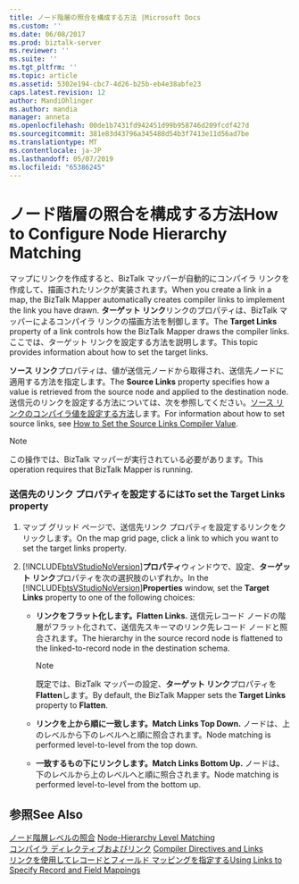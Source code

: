 ```yaml
---
title: ノード階層の照合を構成する方法 |Microsoft Docs
ms.custom: ''
ms.date: 06/08/2017
ms.prod: biztalk-server
ms.reviewer: ''
ms.suite: ''
ms.tgt_pltfrm: ''
ms.topic: article
ms.assetid: 5302e194-cbc7-4d26-b25b-eb4e38abfe23
caps.latest.revision: 12
author: MandiOhlinger
ms.author: mandia
manager: anneta
ms.openlocfilehash: 00de1b7431fd942451d99b958746d209fcdf427d
ms.sourcegitcommit: 381e83d43796a345488d54b3f7413e11d56ad7be
ms.translationtype: MT
ms.contentlocale: ja-JP
ms.lasthandoff: 05/07/2019
ms.locfileid: "65386245"
---
```

# <a name="how-to-configure-node-hierarchy-matching"></a><span data-ttu-id="8ac3d-102">ノード階層の照合を構成する方法</span><span class="sxs-lookup"><span data-stu-id="8ac3d-102">How to Configure Node Hierarchy Matching</span></span>
<span data-ttu-id="8ac3d-103">マップにリンクを作成すると、BizTalk マッパーが自動的にコンパイラ リンクを作成して、描画されたリンクが実装されます。</span><span class="sxs-lookup"><span data-stu-id="8ac3d-103">When you create a link in a map, the BizTalk Mapper automatically creates compiler links to implement the link you have drawn.</span></span> <span data-ttu-id="8ac3d-104">**ターゲット リンク**リンクのプロパティは、BizTalk マッパーによるコンパイラ リンクの描画方法を制御します。</span><span class="sxs-lookup"><span data-stu-id="8ac3d-104">The **Target Links** property of a link controls how the BizTalk Mapper draws the compiler links.</span></span> <span data-ttu-id="8ac3d-105">ここでは、ターゲット リンクを設定する方法を説明します。</span><span class="sxs-lookup"><span data-stu-id="8ac3d-105">This topic provides information about how to set the target links.</span></span>  
  
 <span data-ttu-id="8ac3d-106">**ソース リンク**プロパティは、値が送信元ノードから取得され、送信先ノードに適用する方法を指定します。</span><span class="sxs-lookup"><span data-stu-id="8ac3d-106">The **Source Links** property specifies how a value is retrieved from the source node and applied to the destination node.</span></span> <span data-ttu-id="8ac3d-107">送信元のリンクを設定する方法については、次を参照してください。[ソース リンクのコンパイラ値を設定する方法](../core/how-to-set-the-source-links-compiler-value.md)します。</span><span class="sxs-lookup"><span data-stu-id="8ac3d-107">For information about how to set source links, see [How to Set the Source Links Compiler Value](../core/how-to-set-the-source-links-compiler-value.md).</span></span>  
  
> [!NOTE]
>  <span data-ttu-id="8ac3d-108">この操作では、BizTalk マッパーが実行されている必要があります。</span><span class="sxs-lookup"><span data-stu-id="8ac3d-108">This operation requires that BizTalk Mapper is running.</span></span>  
  
### <a name="to-set-the-target-links-property"></a><span data-ttu-id="8ac3d-109">送信先のリンク プロパティを設定するには</span><span class="sxs-lookup"><span data-stu-id="8ac3d-109">To set the Target Links property</span></span>  
  
1. <span data-ttu-id="8ac3d-110">マップ グリッド ページで、送信先リンク プロパティを設定するリンクをクリックします。</span><span class="sxs-lookup"><span data-stu-id="8ac3d-110">On the map grid page, click a link to which you want to set the target links property.</span></span>  
  
2. <span data-ttu-id="8ac3d-111">[!INCLUDE[btsVStudioNoVersion](../includes/btsvstudionoversion-md.md)]**プロパティ**ウィンドウで、設定、**ターゲット リンク**プロパティを次の選択肢のいずれか。</span><span class="sxs-lookup"><span data-stu-id="8ac3d-111">In the [!INCLUDE[btsVStudioNoVersion](../includes/btsvstudionoversion-md.md)]**Properties** window, set the **Target Links** property to one of the following choices:</span></span>  
  
   -   <span data-ttu-id="8ac3d-112">**リンクをフラット化します。**</span><span class="sxs-lookup"><span data-stu-id="8ac3d-112">**Flatten Links.**</span></span> <span data-ttu-id="8ac3d-113">送信元レコード ノードの階層がフラット化されて、送信先スキーマのリンク先レコード ノードと照合されます。</span><span class="sxs-lookup"><span data-stu-id="8ac3d-113">The hierarchy in the source record node is flattened to the linked-to-record node in the destination schema.</span></span>  
  
       > [!NOTE]
       >  <span data-ttu-id="8ac3d-114">既定では、BizTalk マッパーの設定、**ターゲット リンク**プロパティを**Flatten**します。</span><span class="sxs-lookup"><span data-stu-id="8ac3d-114">By default, the BizTalk Mapper sets the **Target Links** property to **Flatten**.</span></span>  
  
   -   <span data-ttu-id="8ac3d-115">**リンクを上から順に一致します。**</span><span class="sxs-lookup"><span data-stu-id="8ac3d-115">**Match Links Top Down.**</span></span> <span data-ttu-id="8ac3d-116">ノードは、上のレベルから下のレベルへと順に照合されます。</span><span class="sxs-lookup"><span data-stu-id="8ac3d-116">Node matching is performed level-to-level from the top down.</span></span>  
  
   -   <span data-ttu-id="8ac3d-117">**一致するもの下にリンクします。**</span><span class="sxs-lookup"><span data-stu-id="8ac3d-117">**Match Links Bottom Up.**</span></span> <span data-ttu-id="8ac3d-118">ノードは、下のレベルから上のレベルへと順に照合されます。</span><span class="sxs-lookup"><span data-stu-id="8ac3d-118">Node matching is performed level-to-level from the bottom up.</span></span>  
  
## <a name="see-also"></a><span data-ttu-id="8ac3d-119">参照</span><span class="sxs-lookup"><span data-stu-id="8ac3d-119">See Also</span></span>  
 <span data-ttu-id="8ac3d-120">[ノード階層レベルの照合](../core/node-hierarchy-level-matching.md) </span><span class="sxs-lookup"><span data-stu-id="8ac3d-120">[Node-Hierarchy Level Matching](../core/node-hierarchy-level-matching.md) </span></span>  
 <span data-ttu-id="8ac3d-121">[コンパイラ ディレクティブおよびリンク](../core/compiler-directives-and-links.md) </span><span class="sxs-lookup"><span data-stu-id="8ac3d-121">[Compiler Directives and Links](../core/compiler-directives-and-links.md) </span></span>  
 [<span data-ttu-id="8ac3d-122">リンクを使用してレコードとフィールド マッピングを指定する</span><span class="sxs-lookup"><span data-stu-id="8ac3d-122">Using Links to Specify Record and Field Mappings</span></span>](../core/using-links-to-specify-record-and-field-mappings.md)